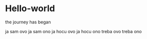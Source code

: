# Hello-world
the journey has began



ja sam ovo ja sam ono 
ja hocu ovo ja hocu ono
treba ovo treba ono

